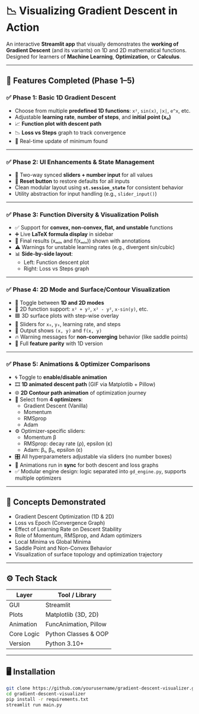 # 📉 Visualizing Gradient Descent in Action

An interactive **Streamlit app** that visually demonstrates the **working of Gradient Descent** (and its variants) on 1D and 2D mathematical functions. Designed for learners of **Machine Learning**, **Optimization**, or **Calculus**.

---

## 🚀 Features Completed (Phase 1–5)

### ✅ Phase 1: Basic 1D Gradient Descent
- Choose from multiple **predefined 1D functions**: `x²`, `sin(x)`, `|x|`, `e^x`, etc.
- Adjustable **learning rate**, **number of steps**, and **initial point (x₀)**
- 📈 **Function plot with descent path**
- 📉 **Loss vs Steps** graph to track convergence
- 🔣 Real-time update of minimum found

---

### ✅ Phase 2: UI Enhancements & State Management
- 🔁 Two-way synced **sliders + number input** for all values
- 🧹 **Reset button** to restore defaults for all inputs
- Clean modular layout using **`st.session_state`** for consistent behavior
- Utility abstraction for input handling (e.g., `slider_input()`)

---

### ✅ Phase 3: Function Diversity & Visualization Polish
- ✅ Support for **convex, non-convex, flat, and unstable** functions
- ➕ Live **LaTeX formula display** in sidebar
- 🧠 Final results (xₘᵢₙ and f(xₘᵢₙ)) shown with annotations
- ⚠️ Warnings for unstable learning rates (e.g., divergent sin/cubic)
- 📊 **Side-by-side layout**:
  - Left: Function descent plot
  - Right: Loss vs Steps graph

---

### ✅ Phase 4: 2D Mode and Surface/Contour Visualization
- 🔀 Toggle between **1D and 2D modes**
- 🌄 2D function support: `x² + y²`, `x² - y²`, `x·sin(y)`, etc.
- 🟦 3D surface plots with step-wise overlay
- 🔘 Sliders for `x₀`, `y₀`, learning rate, and steps
- 📌 Output shows `(x, y)` and `f(x, y)`
- 🔥 Warning messages for **non-converging** behavior (like saddle points)
- 🧩 Full **feature parity** with 1D version

---

### ✅ Phase 5: Animations & Optimizer Comparisons
- 🌀 Toggle to **enable/disable animation**
- 🎞️ **1D animated descent path** (GIF via Matplotlib + Pillow)
- 🌐 **2D Contour path animation** of optimization journey
- 🧠 Select from **4 optimizers**:
  - Gradient Descent (Vanilla)
  - Momentum
  - RMSprop
  - Adam
- ⚙️ Optimizer-specific sliders:
  - Momentum β
  - RMSprop: decay rate (ρ), epsilon (ε)
  - Adam: β₁, β₂, epsilon (ε)
- 🎛️ All hyperparameters adjustable via sliders (no number boxes)
- 🎯 Animations run in **sync** for both descent and loss graphs
- ✅ Modular engine design: logic separated into `gd_engine.py`, supports multiple optimizers

---

## 🧠 Concepts Demonstrated

- Gradient Descent Optimization (1D & 2D)
- Loss vs Epoch (Convergence Graph)
- Effect of Learning Rate on Descent Stability
- Role of Momentum, RMSprop, and Adam optimizers
- Local Minima vs Global Minima
- Saddle Point and Non-Convex Behavior
- Visualization of surface topology and optimization trajectory

---

## ⚙️ Tech Stack

| Layer        | Tool / Library         |
|--------------|------------------------|
| GUI          | Streamlit              |
| Plots        | Matplotlib (3D, 2D)    |
| Animation    | FuncAnimation, Pillow  |
| Core Logic   | Python Classes & OOP   |
| Version      | Python 3.10+           |

---

## 🖥️ Installation

```bash
git clone https://github.com/yourusername/gradient-descent-visualizer.git
cd gradient-descent-visualizer
pip install -r requirements.txt
streamlit run main.py
